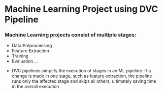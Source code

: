 # Machine Learning Project using DVC Pipeline
### Machine Learning projects consist of multiple stages:
+ Data Preprocessing
+ Feature Extraction
+ Training
+ Evaluation
...
- DVC pipelines simplify the execution of stages in an ML pipeline. If a change is made in one stage, such as feature extraction, the pipeline runs only the affected stage and skips all others, ultimately saving time in the overall execution
